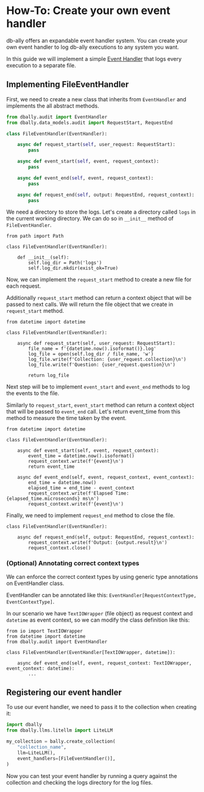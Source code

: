 # How-To: Create your own event handler

db-ally offers an expandable event handler system. You can create your own event handler to log db-ally executions to any system you want.

In this guide we will implement a simple [Event Handler](../reference/event_handlers/index.md) that logs every execution to a separate file.


## Implementing FileEventHandler

First, we need to create a new class that inherits from `EventHandler` and implements the all abstract methods.

```python
from dbally.audit import EventHandler
from dbally.data_models.audit import RequestStart, RequestEnd

class FileEventHandler(EventHandler):

    async def request_start(self, user_request: RequestStart):
        pass

    async def event_start(self, event, request_context):
        pass

    async def event_end(self, event, request_context):
        pass

    async def request_end(self, output: RequestEnd, request_context):
        pass
```

We need a directory to store the logs. Let's create a directory called `logs` in the current working directory.
We can do so in `__init__` method of `FileEventHandler`.

```python3
from path import Path

class FileEventHandler(EventHandler):

    def __init__(self):
        self.log_dir = Path('logs')
        self.log_dir.mkdir(exist_ok=True)
```

Now, we can implement the `request_start` method to create a new file for each request.

Additionally `request_start` method can return a context object that will be passed to next calls.
We will return the file object that we create in `request_start` method.

```python3
from datetime import datetime

class FileEventHandler(EventHandler):

    async def request_start(self, user_request: RequestStart):
        file_name = f'{datetime.now().isoformat()}.log'
        log_file = open(self.log_dir / file_name, 'w')
        log_file.write(f'Collection: {user_request.collection}\n')
        log_file.write(f'Question: {user_request.question}\n')

        return log_file
```

Next step will be to implement `event_start` and `event_end` methods to log the events to the file.

Similarly to `request_start`, `event_start` method can return a context object that will be passed to `event_end` call.
Let's return event_time from this method to measure the time taken by the event.

```python3
from datetime import datetime

class FileEventHandler(EventHandler):

    async def event_start(self, event, request_context):
        event_time = datetime.now().isoformat()
        request_context.write(f'{event}\n')
        return event_time

    async def event_end(self, event, request_context, event_context):
        end_time = datetime.now()
        elapsed_time = end_time - event_context
        request_context.write(f'Elapsed Time: {elapsed_time.microseconds} ms\n')
        request_context.write(f'{event}\n')
```

Finally, we need to implement `request_end` method to close the file.

```python3
class FileEventHandler(EventHandler):

    async def request_end(self, output: RequestEnd, request_context):
        request_context.write(f'Output: {output.result}\n')
        request_context.close()
```

### (Optional) Annotating correct context types

We can enforce the correct context types by using generic type annotations on EventHandler class.

EventHandler can be annotated like this: `EventHandler[RequestContextType, EventContextType]`.

In our scenario we have `TextIOWrapper` (file object) as request context and `datetime` as event context, so we can modify the class definition like this:

```python3
from io import TextIOWrapper
from datetime import datetime
from dbally.audit import EventHandler

class FileEventHandler(EventHandler[TextIOWrapper, datetime]):

    async def event_end(self, event, request_context: TextIOWrapper, event_context: datetime):
        ...
```

## Registering our event handler

To use our event handler, we need to pass it to the collection when creating it:

```python
import dbally
from dbally.llms.litellm import LiteLLM

my_collection = bally.create_collection(
    "collection_name",
    llm=LiteLLM(),
    event_handlers=[FileEventHandler()],
)
```

Now you can test your event handler by running a query against the collection and checking the logs directory for the log files.

